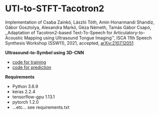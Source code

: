 # UTI-to-STFT-Tacotron2
Implementation of Csaba Zainkó, László Tóth, Amin Honarmandi Shandiz, Gábor Gosztolya, Alexandra Markó, Géza Németh, Tamás Gábor Csapó, ,,Adaptation of Tacotron2-based Text-To-Speech for Articulatory-to-Acoustic Mapping using Ultrasound Tongue Imaging'', ISCA 11th Speech Synthesis Workshop (SSW11), 2021, accepted, [arXiv:2107.12051](http://arxiv.org/abs/2107.12051)

**Ultrasound-to-Symbol using 3D-CNN**

- [code for training](UTI_to_STFT_CNN-3D-Tacotron2-train.py)
- [code for prediction](UTI_to_STFT_CNN-3D-Tacotron2-predict.py)

**Requirements**

- Python 3.6.9
- keras 2.2.4
- tensorflow-gpu 1.13.1
- pytorch 1.2.0
- ...etc... see requirements.txt

